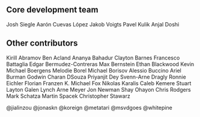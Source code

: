 ## Core development team

Josh Siegle
Aarón Cuevas López
Jakob Voigts
Pavel Kulik
Anjal Doshi

## Other contributors

Kirill Abramov
Ben Acland
Ananya Bahadur
Clayton Barnes
Francesco Battaglia
Edgar Bermudez-Contreras
Max Bernstein
Ethan Blackwood
Kevin Michael Boergens
Melodie Borel
Michael Borisov
Alessio Buccino
Ariel Burman
Godwin Charan DSouza
Priyanjit Dey
Svenn-Arne Dragly
Ronnie Eichler
Florian Franzen
K. Michael Fox
Nikolas Karalis
Caleb Kemere
Stuart Layton
Galen Lynch
Arne Meyer
Jon Newman
Shay Ohayon
Chris Rodgers
Mark Schatza
Martin Spacek
Christopher Stawarz

@jialinzou
@jonaskn
@koreign
@metatari
@msvdgoes
@whitepine


